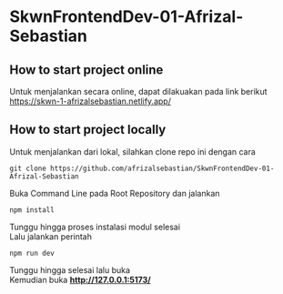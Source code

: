 # SkwnFrontendDev-01-Afrizal-Sebastian

## How to start project online

Untuk menjalankan secara online, dapat dilakuakan pada link berikut https://skwn-1-afrizalsebastian.netlify.app/

## How to start project locally

Untuk menjalankan dari lokal, silahkan clone repo ini dengan cara

```git
git clone https://github.com/afrizalsebastian/SkwnFrontendDev-01-Afrizal-Sebastian
```

Buka Command Line pada Root Repository dan jalankan

```shell
npm install
```

Tunggu hingga proses instalasi modul selesai
<br>
Lalu jalankan perintah

```shell
npm run dev
```

Tunggu hingga selesai lalu buka <br>
Kemudian buka **http://127.0.0.1:5173/**
